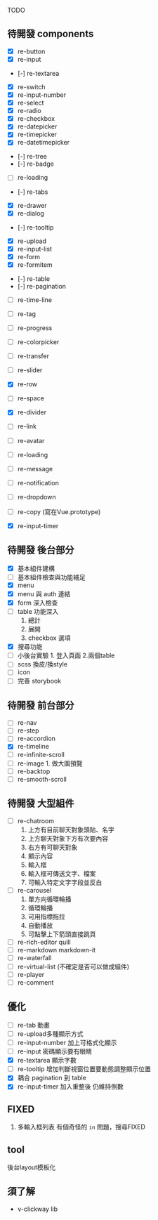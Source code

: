 TODO
## 待開發 components

- [x] re-button
- [x] re-input
- [-] re-textarea
- [x] re-switch
- [x] re-input-number
- [x] re-select
- [x] re-radio 
- [x] re-checkbox 
- [x] re-datepicker  
- [x] re-timepicker  
- [x] re-datetimepicker
- [-] re-tree 
- [-] re-badge
- [ ] re-loading
- [-] re-tabs 
- [x] re-drawer 
- [x] re-dialog 
- [-] re-tooltip 
- [x] re-upload
- [x] re-input-list
- [x] re-form
- [x] re-formitem
- [-] re-table
- [-] re-pagination
- [ ] re-time-line
- [ ] re-tag
- [ ] re-progress
- [ ] re-colorpicker
- [ ] re-transfer
- [ ] re-slider
- [x] re-row
- [ ] re-space
- [x] re-divider
- [ ] re-link
- [ ] re-avatar
- [ ] re-loading
- [ ] re-message
- [ ] re-notification
- [ ] re-dropdown
- [ ] re-copy (寫在Vue.prototype)
- [x] re-input-timer


## 待開發 後台部分

- [x] 基本組件建構
- [ ] 基本組件檢查與功能補足
- [x] menu
- [x] menu 與 auth 連結 
- [x] form 深入檢查 
- [ ] table 功能深入
  1. 總計
  2. 展開
  3. checkbox 選項
- [x] 搜尋功能
- [ ] 小後台實驗 1. 登入頁面 2.兩個table
- [ ] scss 換皮/換style
- [ ] icon
- [ ] 完善 storybook

## 待開發 前台部分
- [ ] re-nav
- [ ] re-step
- [ ] re-accordion
- [x] re-timeline
- [ ] re-infinite-scroll
- [ ] re-image 1. 做大圖預覽
- [ ] re-backtop
- [ ] re-smooth-scroll

## 待開發 大型組件
- [ ] re-chatroom
    1. 上方有目前聊天對象頭貼、名字
    2. 上方聊天對象下方有次要內容
    3. 右方有可聊天對象
    4. 顯示內容
    5. 輸入框
    6. 輸入框可傳送文字、檔案
    7. 可輸入特定文字字段並反白
- [ ] re-carousel
    1. 單方向循環輪播
    2. 循環輪播
    3. 可用指標拖拉
    4. 自動播放
    5. 可點擊上下箭頭直接跳頁
- [ ] re-rich-editor quill
- [ ] re-markdown markdown-it
- [ ] re-waterfall
- [ ] re-virtual-list (不確定是否可以做成組件)
- [ ] re-player
- [ ] re-comment

## 優化
- [ ] re-tab 動畫
- [ ] re-upload多種顯示方式
- [ ] re-input-number 加上可格式化顯示
- [ ] re-input 密碼顯示要有眼睛
- [x] re-textarea 顯示字數
- [ ] re-tooltip 增加判斷視窗位置要動態調整顯示位置
- [x] 耦合 pagination 到 table
- [x] re-input-timer 加入重整後 仍維持倒數
## FIXED

1. 多輸入框列表 有個奇怪的 `in` 問題，搜尋FIXED

## tool

後台layout模板化

## 須了解

- v-clickway lib
